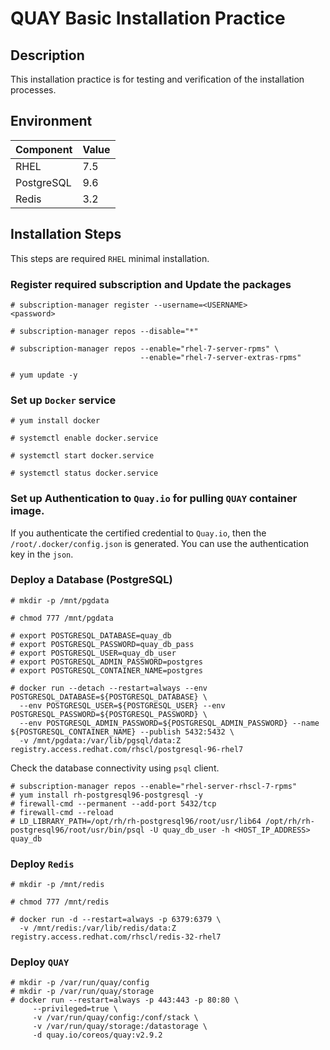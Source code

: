 # QUAY Basic Installation Practice

## Description 
This installation practice is for testing and verification of the installation processes.

## Environment

Component | Value 
-|-
RHEL | 7.5
PostgreSQL | 9.6
Redis | 3.2


## Installation Steps

This steps are required `RHEL` minimal installation.

### Register required subscription and Update the packages

~~~
# subscription-manager register --username=<USERNAME>
<password>

# subscription-manager repos --disable="*"

# subscription-manager repos --enable="rhel-7-server-rpms" \
                             --enable="rhel-7-server-extras-rpms"
                             
# yum update -y
~~~

### Set up `Docker` service

~~~
# yum install docker

# systemctl enable docker.service

# systemctl start docker.service

# systemctl status docker.service
~~~

### Set up Authentication to `Quay.io` for pulling `QUAY` container image.

If you authenticate the certified credential to `Quay.io`, then the `/root/.docker/config.json` is generated. You can use the authentication key in the `json`.


### Deploy a Database (PostgreSQL)

~~~
# mkdir -p /mnt/pgdata

# chmod 777 /mnt/pgdata

# export POSTGRESQL_DATABASE=quay_db
# export POSTGRESQL_PASSWORD=quay_db_pass
# export POSTGRESQL_USER=quay_db_user
# export POSTGRESQL_ADMIN_PASSWORD=postgres
# export POSTGRESQL_CONTAINER_NAME=postgres

# docker run --detach --restart=always --env POSTGRESQL_DATABASE=${POSTGRESQL_DATABASE} \
  --env POSTGRESQL_USER=${POSTGRESQL_USER} --env POSTGRESQL_PASSWORD=${POSTGRESQL_PASSWORD} \
  --env POSTGRESQL_ADMIN_PASSWORD=${POSTGRESQL_ADMIN_PASSWORD} --name ${POSTGRESQL_CONTAINER_NAME} --publish 5432:5432 \
  -v /mnt/pgdata:/var/lib/pgsql/data:Z registry.access.redhat.com/rhscl/postgresql-96-rhel7
~~~

Check the database connectivity using `psql` client.
~~~
# subscription-manager repos --enable="rhel-server-rhscl-7-rpms"
# yum install rh-postgresql96-postgresql -y
# firewall-cmd --permanent --add-port 5432/tcp
# firewall-cmd --reload
# LD_LIBRARY_PATH=/opt/rh/rh-postgresql96/root/usr/lib64 /opt/rh/rh-postgresql96/root/usr/bin/psql -U quay_db_user -h <HOST_IP_ADDRESS> quay_db
~~~

### Deploy `Redis`

~~~
# mkdir -p /mnt/redis

# chmod 777 /mnt/redis

# docker run -d --restart=always -p 6379:6379 \
  -v /mnt/redis:/var/lib/redis/data:Z registry.access.redhat.com/rhscl/redis-32-rhel7
~~~

### Deploy `QUAY`
~~~
# mkdir -p /var/run/quay/config
# mkdir -p /var/run/quay/storage
# docker run --restart=always -p 443:443 -p 80:80 \
     --privileged=true \
     -v /var/run/quay/config:/conf/stack \
     -v /var/run/quay/storage:/datastorage \
     -d quay.io/coreos/quay:v2.9.2
~~~
